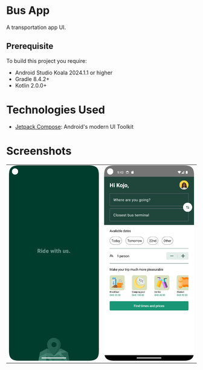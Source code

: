# Bus App

A transportation app UI.

## Prerequisite

To build this project you require:

- Android Studio Koala 2024.1.1 or higher
- Gradle 8.4.2+
- Kotlin 2.0.0+

# Technologies Used

- [Jetpack Compose](https://developer.android.com/develop/ui/compose): Android's modern UI Toolkit

# Screenshots

<table>
  <tr>
    <td>
      <img src="screenshots/Screenshot_20240724_233330.png"  width="250" alt="screenshot2">
    </td>
    <td>
      <img src="screenshots/Screenshot_20240703_214106.png"  width="250" alt="screenshot2">
    </td>
  </tr>

</table>